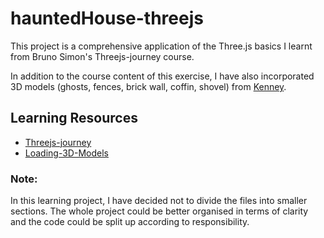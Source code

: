 # hauntedHouse-threejs

This project is a comprehensive application of the Three.js basics I learnt from Bruno Simon's Threejs-journey course.

In addition to the course content of this exercise, I have also incorporated 3D models (ghosts, fences, brick wall, coffin, shovel) from [Kenney](https://www.kenney.nl/assets/graveyard-kit).

## Learning Resources

- [Threejs-journey](https://threejs-journey.com/lessons/haunted-house#)
- [Loading-3D-Models](https://threejs.org/docs/#manual/en/introduction/Loading-3D-models)

### Note: 
In this learning project, I have decided not to divide the files into smaller sections. The whole project could be better organised in terms of clarity and the code could be split up according to responsibility.
